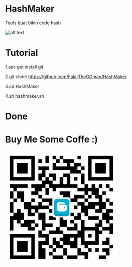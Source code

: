 # HashMaker
Tools buat bikin code hash

![alt text](https://github.com/FajarTheGGman/HashMaker/blob/master/.image/Screenshot_2019-01-13-18-52-57-684_com.termux.png)

# Tutorial

1.apt-get install git 

2.git clone https://github.com/FajarTheGGman/HashMaker

3.cd HashMaker

4.sh hashmaker.sh

# Done


# Buy Me Some Coffe :)
![donate](https://raw.githubusercontent.com/FajarTheGGman/F-Tools/master/.images/donate.jpeg)
